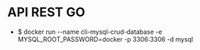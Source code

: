 # API REST GO

- $ docker run --name cli-mysql-crud-database -e MYSQL_ROOT_PASSWORD=docker -p 3306:3306 -d mysql
